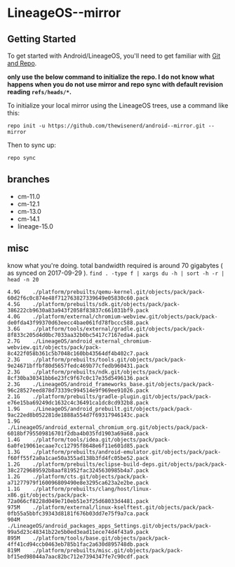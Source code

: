 LineageOS--mirror
=================

Getting Started
---------------

To get started with Android/LineageOS, you'll need to get
familiar with [Git and Repo](https://source.android.com/source/using-repo.html).

**only use the below command to initialize the repo. I do not know what happens
when you do not use mirror and repo sync with default revision
reading ```refs/heads/*```.**

To initialize your local mirror using the LineageOS trees, use a command like this:

    repo init -u https://github.com/thewisenerd/android--mirror.git --mirror

Then to sync up:

    repo sync

branches
--------

 - cm-11.0
 - cm-12.1
 - cm-13.0
 - cm-14.1
 - lineage-15.0

misc
----

know what you're doing. total bandwidth required is around 70 gigabytes
( as synced on 2017-09-29 ). `find . -type f | xargs du -h | sort -h -r | head -n 20`

    4.9G    ./platform/prebuilts/qemu-kernel.git/objects/pack/pack-60d2f6c0c874e48f712763827339649e05830c60.pack
    4.5G    ./platform/prebuilts/sdk.git/objects/pack/pack-386222cb9630a83a943f2058f83837c661031bf9.pack
    4.0G    ./platform/external/chromium-webview.git/objects/pack/pack-de0fda43f99370d63eecc4bae061fd78fbccc588.pack
    3.6G    ./platform/tools/external/gradle.git/objects/pack/pack-8f833c205d4d0bc7033aa32b0bc5417c7167eda4.pack
    2.7G    ./LineageOS/android_external_chromium-webview.git/objects/pack/pack-8c422f058b361c5b7048c160bb43564df4b402c7.pack
    2.3G    ./platform/prebuilts/tools.git/objects/pack/pack-9e24671bffbf80d5657fedc469b77cfedb960431.pack
    2.3G    ./platform/prebuilts/ndk.git/objects/pack/pack-8cf30ba30341bb6e23fc9f67c0c17e35d5496136.pack
    2.3G    ./LineageOS/android_frameworks_base.git/objects/pack/pack-96c28527eed878d73339c994514e9f969ee91026.pack
    2.1G    ./platform/prebuilts/gradle-plugin.git/objects/pack/pack-e76e15ba69249dc1632c4c36491ca1dc8cd932b8.pack
    1.9G    ./LineageOS/android_prebuilt.git/objects/pack/pack-9ac22ed8b052281de1888a554d7f69317946143c.pack
    1.9G    ./LineageOS/android_external_chromium_org.git/objects/pack/pack-6018bf795509816701f2dba4b035fd1903a69a68.pack
    1.4G    ./platform/tools/idea.git/objects/pack/pack-6a0fe19061ecaae7cc12795f8648e6f11e601d85.pack
    1.3G    ./platform/prebuilts/android-emulator.git/objects/pack/pack-f60ff55f2a0a1cae50a355ad138b3fd4fc05be52.pack
    1.2G    ./platform/prebuilts/eclipse-build-deps.git/objects/pack/pack-38c2729689592b8aaf81952fac3245630985b4a7.pack
    1.2G    ./platform/cts.git/objects/pack/pack-a71277979f160096809490e8e3295ca623a2e2be.pack
    1.1G    ./platform/prebuilts/clang/host/linux-x86.git/objects/pack/pack-72a066cf8228d049e710eb51e3f25d68033d4481.pack
    975M    ./platform/external/linux-kselftest.git/objects/pack/pack-0fb55a5bbfc39343d8181f676b03dd7e75f9a7ca.pack
    904M    ./LineageOS/android_packages_apps_Settings.git/objects/pack/pack-99a5d23c48341b22e5b0ed3ead11ece74d4f43a9.pack
    895M    ./platform/tools/base.git/objects/pack/pack-4ff41cd94ccb0463eb785b1fac2a630d895748db.pack
    819M    ./platform/prebuilts/misc.git/objects/pack/pack-bf15ed98044a7aac82bc712e7394347fe7c90cdf.pack
